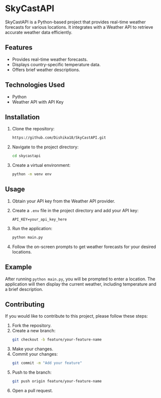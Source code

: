 # SkyCastAPI

SkyCastAPI is a Python-based project that provides real-time weather forecasts for various locations. It integrates with a Weather API to retrieve accurate weather data efficiently.

## Features

- Provides real-time weather forecasts.
- Displays country-specific temperature data.
- Offers brief weather descriptions.

## Technologies Used

- Python
- Weather API with API Key

## Installation

1. Clone the repository:
    ```bash
   https://github.com/Dishika18/SkyCastAPI.git
    ```

2. Navigate to the project directory:
    ```bash
    cd skycastapi
    ```

3. Create a virtual environment:
    ```bash
    python -m venv env
    ```

## Usage

1. Obtain your API key from the Weather API provider.
2. Create a `.env` file in the project directory and add your API key:
    ```env
    API_KEY=your_api_key_here
    ```

3. Run the application:
    ```bash
    python main.py
    ```

4. Follow the on-screen prompts to get weather forecasts for your desired locations.

## Example

After running `python main.py`, you will be prompted to enter a location. The application will then display the current weather, including temperature and a brief description.

## Contributing

If you would like to contribute to this project, please follow these steps:

1. Fork the repository.
2. Create a new branch:
    ```bash
    git checkout -b feature/your-feature-name
    ```
3. Make your changes.
4. Commit your changes:
    ```bash
    git commit -m "Add your feature"
    ```
5. Push to the branch:
    ```bash
    git push origin feature/your-feature-name
    ```
6. Open a pull request.
